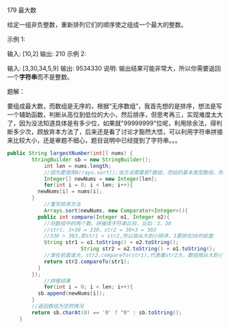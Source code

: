 179 最大数

给定一组非负整数，重新排列它们的顺序使之组成一个最大的整数。

示例 1:

输入: [10,2]
输出: 210
示例 2:

输入: [3,30,34,5,9]
输出: 9534330
说明: 输出结果可能非常大，所以你需要返回一个**字符串**而不是整数。

题解：

要组成最大数，而数组是无序的，根据“无序数组”，我首先想的是排序，想法是写一个辅助函数，判断从高位到低位的大小，然后排序，但思考再三，实现难度太大了，因为没法知道具体是有多少位，如果就"99999999"位呢，利用除余法，得判断多少次，顾放弃本方法了，后来还是看了讨论才豁然大悟，可以利用字符串拼接来比较大小，还是审题不细心，题目说明中已经提到了字符串。。。

```java
public String largestNumber(int[] nums) {
        StringBuilder sb = new StringBuilder();
  			int len = nums.length;
  			//因为要使用Arrays.sort();该方法需要是T数组，而给的基本类型数组，所以需要包装成Integer数组
  			Integer[] newNums = new Integer[len];
  			for(int i = 0; i < len; i++){
          newNums[i] = nums[i]; 
        }
  			//重写排序方法
  			Arrays.sort(newNums, new Comparator<Integer>(){
          public int compare(Integer o1, Integer o2){
            //将数组中的两个数，拼接成字符串比较，比如：3，30
            //str1: 3+30 = 330，str2 = 30+3 = 303
            //330 > 303,即str1 > str2,所以按从大到小排序，3要排在30的前面
            String str1 = o1.toString() + o2.toString();
						String str2 = o2.toString() + o1.toString();
            //谁在前面谁大，str2.compareTo(str1),代表着str2大，数组按从大到小排
            return str2.compareTo(str1);
          }
        });
  			//拼接结果
  			for(int i = 0; i < len; i++){
          sb.append(newNums[i]);
        }
  		//返回数组为空的情况
  		return sb.charAt(0) == '0' ? "0" : sb.toString();
    }
```

